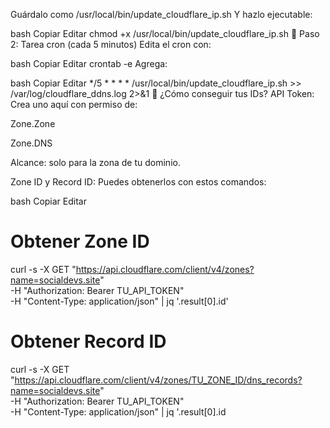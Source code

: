 Guárdalo como /usr/local/bin/update_cloudflare_ip.sh
Y hazlo ejecutable:

bash
Copiar
Editar
chmod +x /usr/local/bin/update_cloudflare_ip.sh
🔁 Paso 2: Tarea cron (cada 5 minutos)
Edita el cron con:

bash
Copiar
Editar
crontab -e
Agrega:

bash
Copiar
Editar
*/5 * * * * /usr/local/bin/update_cloudflare_ip.sh >> /var/log/cloudflare_ddns.log 2>&1
🧠 ¿Cómo conseguir tus IDs?
API Token: Crea uno aquí con permiso de:

Zone.Zone

Zone.DNS

Alcance: solo para la zona de tu dominio.

Zone ID y Record ID: Puedes obtenerlos con estos comandos:

bash
Copiar
Editar
# Obtener Zone ID
curl -s -X GET "https://api.cloudflare.com/client/v4/zones?name=socialdevs.site" \
     -H "Authorization: Bearer TU_API_TOKEN" \
     -H "Content-Type: application/json" | jq '.result[0].id'

# Obtener Record ID
curl -s -X GET "https://api.cloudflare.com/client/v4/zones/TU_ZONE_ID/dns_records?name=socialdevs.site" \
     -H "Authorization: Bearer TU_API_TOKEN" \
     -H "Content-Type: application/json" | jq '.result[0].id